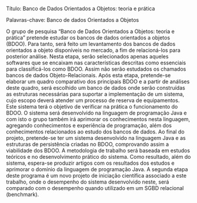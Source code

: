 Título:
Banco de Dados Orientados a Objetos: teoria e prática

Palavras-chave:
Banco de dados Orientados a Objetos

O grupo de pesquisa “Banco de Dados Orientados a Objetos: teoria e prática” pretende estudar os bancos de dados orientados a objetos (BDOO). Para tanto, será feito um levantamento dos bancos de dados orientados a objeto disponíveis no mercado, a fim de relacioná-los para posterior análise. Nesta etapa, serão selecionados apenas aqueles softwares que se encaixam nas características descritas como essenciais para classificá-los como BDOO. Assim não serão estudados os chamados bancos de dados Objeto-Relacionais. Após esta etapa, pretende-se elaborar um quadro comparativo dos principais BDOO e a partir de análises deste quadro, será escolhido um banco de dados onde serão construídas as estruturas necessárias para suportar a implementação de um sistema, cujo escopo deverá atender um processo de reserva de equipamentos. Este sistema terá o objetivo de verificar na prática o funcionamento do BDOO. O sistema será desenvolvido na linguagem de programação Java e com isto o grupo também irá aprimorar os conhecimentos nesta linguagem, agregando conhecimentos e experiência de programação, além dos conhecimentos relacionados ao estudo dos bancos de dados. Ao final do projeto, pretende-se ter um sistema desenvolvido na linguagem Java e as estruturas de persistência criadas no BDOO, comprovando assim a viabilidade dos BDOO. A metodologia de trabalho será baseada em estudos teóricos e no desenvolvimento prático do sistema. Como resultado, além do sistema, espera-se produzir artigos com os resultados dos estudos e aprimorar o domínio da linguagem de programação Java. A segunda etapa deste programa é um novo projeto de iniciação científica associado a este trabalho, onde o desempenho do sistema desenvolvido neste, será comparado com o desempenho quando utilizado em um SGBD relacional (benchmark).